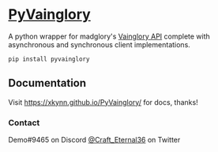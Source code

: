 # <a href="https://pypi.python.org/pypi/pyvainglory">PyVainglory</a>

A python wrapper for madglory's [Vainglory API](http://battlerite-docs.readthedocs.io/en/master/introduction.html)
complete with asynchronous and synchronous client implementations.

```
pip install pyvainglory
```
## Documentation
Visit https://xkynn.github.io/PyVainglory/ for docs, thanks!

### Contact
Demo#9465 on Discord
[@Craft_Eternal36](https://twitter.com/Craft_Eternal36) on Twitter
